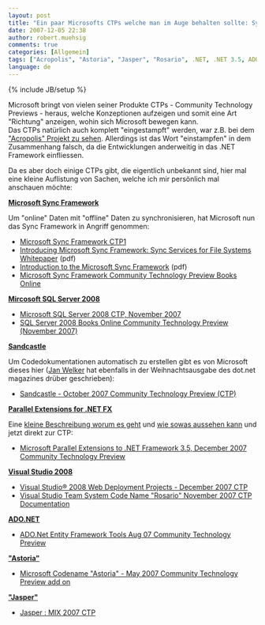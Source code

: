 ```yaml
---
layout: post
title: "Ein paar Microsofts CTPs welche man im Auge behalten sollte: Sync Framework, Astoria, SQL Server 2008..."
date: 2007-12-05 22:38
author: robert.muehsig
comments: true
categories: [Allgemein]
tags: ["Acropolis", "Astoria", "Jasper", "Rosario", .NET, .NET 3.5, ADO.NET, CTP, Microsoft, Parallel Extensions, Sandcastle, SQL, SQL Server 2008, Sync Framework, Visual Studio]
language: de
---
```

{% include JB/setup %}
<p>Microsoft bringt von vielen seiner Produkte CTPs - Community Technology Previews - heraus, welche Konzeptionen aufzeigen und somit eine Art "Richtung" anzeigen, wohin sich Microsoft bewegen kann.<br>Das CTPs natürlich auch komplett "eingestampft" werden, war z.B. bei dem <a href="http://blogs.msdn.com/acropolis/archive/2007/10/29/An-Acropolis-Update.aspx" target="_blank">"Acropolis" Projekt zu sehen</a>. Allerdings ist das Wort "einstampfen" in dem Zusammenhang falsch, da die Entwicklungen anderweitig in das .NET Framework einfliessen.</p> <p>Da es aber doch einige CTPs gibt, die eigentlich unbekannt sind, hier mal eine kleine Auflistung von Sachen, welche ich mir persönlich mal anschauen möchte:</p> <p><strong><u>Microsoft Sync Framework</u></strong></p> <p>Um "online" Daten mit "offline" Daten zu synchronisieren, hat Microsoft nun das Sync Framework in Angriff genommen:</p> <ul> <li><a href="http://www.microsoft.com/downloads/details.aspx?FamilyId=35E8F16E-AAA4-4919-8B3C-1CE4EA1F6552&amp;displaylang=en" target="_blank">Microsoft Sync Framework CTP1</a></li> <li><a href="http://www.microsoft.com/downloads/details.aspx?familyid=9C7CC8FC-13BB-48F0-87B2-69D8A0995655&amp;displaylang=en" target="_blank">Introducing Microsoft Sync Framework: Sync Services for File Systems Whitepaper</a> (pdf)</li> <li><a href="http://www.microsoft.com/downloads/details.aspx?familyid=1A4A7EDB-DD09-45D5-8D95-4D695DB3F258&amp;displaylang=en" target="_blank">Introduction to the Microsoft Sync Framework</a> (pdf)</li> <li><a href="http://www.microsoft.com/downloads/details.aspx?familyid=A3EE7BC5-A823-4FB4-B152-9E8CE9D5546F&amp;displaylang=en" target="_blank">Microsoft Sync Framework Community Technology Preview Books Online</a></li></ul> <p><strong><u>Mircosoft SQL Server 2008</u></strong></p> <ul> <li><a href="http://www.microsoft.com/downloads/details.aspx?FamilyID=3bf4c5ca-b905-4ebc-8901-1d4c1d1da884&amp;DisplayLang=en" target="_blank">Microsoft SQL Server 2008 CTP, November 2007</a></li> <li><a href="http://www.microsoft.com/downloads/details.aspx?FamilyID=19db0b42-a5b2-456f-9c5c-f295cdd58d7a&amp;DisplayLang=en" target="_blank">SQL Server 2008 Books Online Community Technology Preview (November 2007)</a></li></ul> <p><strong><u>Sandcastle</u></strong></p> <p>Um Codedokumentationen automatisch zu erstellen gibt es von Microsoft dieses hier (<a href="http://blog.jan-welker.de/2007/12/02/AutomatischesErstellenEinerProfessionellenCodedokumentationMithilfeKostenloserTools.aspx" target="_blank">Jan Welker</a> hat ebenfalls in der Weihnachtsausgabe des dot.net magazines drüber geschrieben):</p> <ul> <li><a href="http://www.microsoft.com/downloads/details.aspx?FamilyID=e82ea71d-da89-42ee-a715-696e3a4873b2&amp;DisplayLang=en" target="_blank">Sandcastle - October 2007 Community Technology Preview (CTP)</a></li></ul> <p><strong><u>Parallel Extensions for .NET FX</u></strong></p> <p>Eine <a href="http://blogs.msdn.com/somasegar/archive/2007/11/29/parallel-extensions-to-the-net-fx-ctp.aspx" target="_blank">kleine Beschreibung worum es geht</a> und <a href="http://blogs.msdn.com/dparys/archive/2007/12/03/tpl-in-c.aspx" target="_blank">wie sowas aussehen kann</a> und jetzt direkt zur CTP:</p> <ul> <li><a href="http://www.microsoft.com/downloads/details.aspx?FamilyID=e848dc1d-5be3-4941-8705-024bc7f180ba&amp;DisplayLang=en" target="_blank">Microsoft Parallel Extensions to .NET Framework 3.5, December 2007 Community Technology Preview</a></li></ul> <p><strong><u>Visual Studio 2008</u></strong></p> <ul> <li><a href="http://www.microsoft.com/downloads/details.aspx?FamilyID=0ff6b63f-f79d-4590-b619-a2a4e06820f0&amp;DisplayLang=en" target="_blank">Visual Studio® 2008 Web Deployment Projects - December 2007 CTP</a></li> <li><a href="http://www.microsoft.com/downloads/details.aspx?FamilyID=50c4b0b3-ae27-45fa-8d13-400066e0fcf5&amp;DisplayLang=en" target="_blank">Visual Studio Team System Code Name "Rosario" November 2007 CTP Documentation</a></li></ul> <p><strong><u>ADO.NET</u></strong></p> <ul> <li><a href="http://www.microsoft.com/downloads/details.aspx?FamilyID=09a36081-5ed1-4648-b995-6239d0b77cb5&amp;DisplayLang=en" target="_blank">ADO.Net Entity Framework Tools Aug 07 Community Technology Preview</a></li></ul> <p><strong><u>"Astoria"</u></strong></p> <ul> <li><a href="http://www.microsoft.com/downloads/details.aspx?FamilyID=6d85055e-3549-48fc-8a2b-f678e6786e3a&amp;DisplayLang=en" target="_blank">Microsoft Codename "Astoria" - May 2007 Community Technology Preview add on</a></li></ul> <p><strong><u>"Jasper"</u></strong></p> <ul> <li><a href="http://www.microsoft.com/downloads/details.aspx?FamilyID=471bb3ac-b31a-49cd-a567-f2e286715c8f&amp;DisplayLang=en" target="_blank">Jasper : MIX 2007 CTP</a></li></ul> <p> <div class="wlWriterSmartContent" id="scid:605EEA63-B54B-4e6d-A290-F5E9E8229FC1:d54a3dd6-a279-4498-93a6-ad20b70389ad" style="padding-right: 0px; display: inline; padding-left: 0px; padding-bottom: 0px; margin: 0px; padding-top: 0px"></div></p>
